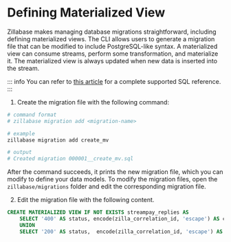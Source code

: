 
# Defining Materialized View

Zillabase makes managing database migrations straightforward, including defining materialized views. The CLI allows users to generate a migration file that can be modified to include PostgreSQL-like syntax. A materialized view can consume streams, perform some transformation, and materialize it. The materialized view is always updated when new data is inserted into the stream.

::: info
You can refer to [this article](https://docs.risingwave.com/sql/overview) for a complete supported SQL reference.
:::

1. Create the migration file with the following command:

```sh
# command format
# zillabase migration add <migration-name>

# example
zillabase migration add create_mv

# output
# Created migration 000001__create_mv.sql
```

After the command succeeds, it prints the new migration file, which you can modify to define your data models. To modify the migration files, open the `zillabase/migrations` folder and edit the corresponding migration file.

2. Edit the migration file with the following content.

```sql
CREATE MATERIALIZED VIEW IF NOT EXISTS streampay_replies AS
    SELECT '400' AS status, encode(zilla_correlation_id, 'escape') AS correlation_id from streampay_commands where type NOT IN ('SendPayment', 'RequestPayment', 'RejectRequest')
    UNION
    SELECT '200' AS status,  encode(zilla_correlation_id, 'escape') AS correlation_id from streampay_commands where type IN ('SendPayment', 'RequestPayment', 'RejectRequest');
```

